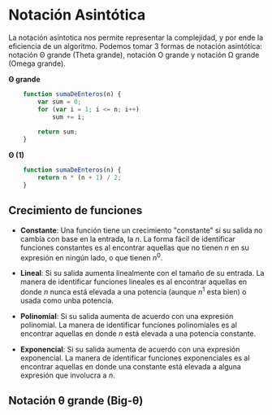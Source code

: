 # Notación Asintótica

La notación asintotica nos permite representar la complejidad, y por ende la eficiencia de un algoritmo. Podemos tomar 3 formas de notación asintótica: notación Θ grande (Theta grande), notación O grande y notación Ω grande (Omega grande).

**Θ grande**
```js
    function sumaDeEnteros(n) {
        var sum = 0;
        for (var i = 1; i <= n; i++)
            sum += i;
        
        return sum;
    }
```

**Θ (1)**
```js
    function sumaDeEnteros(n) {
        return n * (n + 1) / 2;
    }
```


## Crecimiento de funciones

+ **Constante**: Una función tiene un crecimiento "constante" si su salida no cambia con base en la entrada, la _n_. La forma fácil de identificar funciones constantes es al encontrar aquellas que no tienen _n_ en su expresión en ningún lado, o que tienen _n_<sup>0</sup>.

+ **Lineal**: Si su salida aumenta linealmente con el tamaño de su entrada. La manera de identificar funciones lineales es al encontrar aquellas en donde _n_ nunca está elevada a una potencia (aunque _n_<sup>1</sup> esta bien) o usada como unba potencia.

+ **Polinomial**: Si su salida aumenta de acuerdo con una expresión polinomial. La manera de identificar funciones polinomiales es al encontrar aquellas en donde _n_ está elevada a una potencia constante.

+ **Exponencial**: Si su salida aumenta de acuerdo con una expresión exponencial. La manera de identificar funciones exponenciales es al encontrar aquellas en donde una constante está elevada a alguna expresión que involucra a _n_.

## Notación θ grande (Big-θ)

